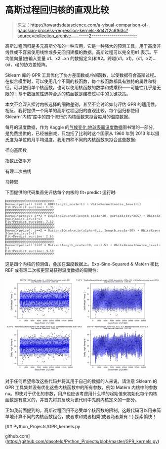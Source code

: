 # 高斯过程回归核的直观比较

> 原文：<https://towardsdatascience.com/a-visual-comparison-of-gaussian-process-regression-kernels-8d47f2c9f63c?source=collection_archive---------2----------------------->

高斯过程回归是多元高斯分布的一种应用，它是一种强大的预测工具，用于高度非线性或不容易使用线性或多元回归建模的数据。高斯过程可以完全用#1 表示。平均值向量(由输入变量 x1、x2…xn 的数据定义)和#2。跨越(x1，x1)，(x1，x2)… (xi，xj)的协方差矩阵。

Sklearn 库的 GPR 工具优化了协方差函数或*内核*函数，以使数据符合高斯过程。在拟合模型时，可以使用几个不同的核函数，每个核函数都具有独特的属性和特征。可以使用单个核函数，也可以使用核函数的数学和或乘积——可能性几乎是无限的！基于数据属性选择合适的核函数是建模过程中的关键决策。

本文不会深入探讨内核选择的细微差别，甚至不会讨论如何评估 GPR 的适用性。相反，我将提供一个简单的高斯过程回归的直观比较，每个回归都使用 Sklearn“内核”库中的四个流行的内核函数来拟合每月的温度数据。

每月的温度数据，作为 Kaggle 的[气候变化:地球表面温度数据](https://www.kaggle.com/berkeleyearth/climate-change-earth-surface-temperature-data)图书馆的一部分，是免费提供的，已经被删减，只包括了比利时这个国家从 1960 年到 2013 年以摄氏度为单位的月平均温度。我用四种不同的内核函数来拟合这些数据:

径向基函数

指数正弦平方

有理二次曲线

马特恩

下面提供的代码集首先评估每个内核的 fit+predict 运行时:

![](img/0f15d93300279e05ea069acf903c59e5.png)

这是四个内核的预测值，叠加在温度数据上。Exp-Sine-Squared & Matérn 核比 RBF 或有理二次核更容易获得温度数据的周期性:

![](img/b3b8f97e0a2de26ef17e0151e91f0c1b.png)

对于任何希望修改这些代码并将其用于自己的数据的人来说，请注意 Sklearn 的 GPR 工具集并没有优化这些内核函数中的所有参数，例如 Matérn 内核中的参数 nu。即使对于优化的参数，用户也应该考虑用什么样的起始值来初始化每个内核函数是有意义的，并首先将其反映为该代码中先前内核定义的一部分。

正如我前面提到的，高斯过程回归不必受单个核函数的限制。这段代码可以用来简单地计算不同的内核函数组合，或者求和或者相乘(或者两者兼有！).探索愉快！

[](https://github.com/dasotelo/Python_Projects/blob/master/GPR_kernels.py) [## Python_Projects/GPR_kernels.py

github.com](https://github.com/dasotelo/Python_Projects/blob/master/GPR_kernels.py)